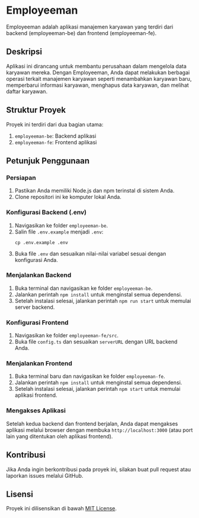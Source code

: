 # Employeeman

Employeeman adalah aplikasi manajemen karyawan yang terdiri dari backend (employeeman-be) dan frontend (employeeman-fe).

## Deskripsi

Aplikasi ini dirancang untuk membantu perusahaan dalam mengelola data karyawan mereka. Dengan Employeeman, Anda dapat melakukan berbagai operasi terkait manajemen karyawan seperti menambahkan karyawan baru, memperbarui informasi karyawan, menghapus data karyawan, dan melihat daftar karyawan.

## Struktur Proyek

Proyek ini terdiri dari dua bagian utama:

1. `employeeman-be`: Backend aplikasi
2. `employeeman-fe`: Frontend aplikasi

## Petunjuk Penggunaan

### Persiapan

1. Pastikan Anda memiliki Node.js dan npm terinstal di sistem Anda.
2. Clone repositori ini ke komputer lokal Anda.

### Konfigurasi Backend (.env)

1. Navigasikan ke folder `employeeman-be`.
2. Salin file `.env.example` menjadi `.env`:
   ```
   cp .env.example .env
   ```
3. Buka file `.env` dan sesuaikan nilai-nilai variabel sesuai dengan konfigurasi Anda.

### Menjalankan Backend

1. Buka terminal dan navigasikan ke folder `employeeman-be`.
2. Jalankan perintah `npm install` untuk menginstal semua dependensi.
3. Setelah instalasi selesai, jalankan perintah `npm run start` untuk memulai server backend.


### Konfigurasi Frontend 

1. Navigasikan ke folder `employeeman-fe/src`.
2. Buka file `config.ts` dan sesuaikan `serverURL` dengan URL backend Anda.

### Menjalankan Frontend

1. Buka terminal baru dan navigasikan ke folder `employeeman-fe`.
2. Jalankan perintah `npm install` untuk menginstal semua dependensi.
3. Setelah instalasi selesai, jalankan perintah `npm start` untuk memulai aplikasi frontend.

### Mengakses Aplikasi

Setelah kedua backend dan frontend berjalan, Anda dapat mengakses aplikasi melalui browser dengan membuka `http://localhost:3000` (atau port lain yang ditentukan oleh aplikasi frontend).

## Kontribusi

Jika Anda ingin berkontribusi pada proyek ini, silakan buat pull request atau laporkan issues melalui GitHub.

## Lisensi

Proyek ini dilisensikan di bawah [MIT License](LICENSE).
